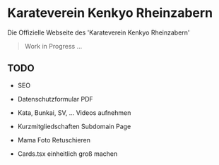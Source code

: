 # Karateverein Kenkyo Rheinzabern

Die Offizielle Webseite des 'Karateverein Kenkyo Rheinzabern'

> Work in Progress ...

## TODO

- SEO
- Datenschutzformular PDF
- Kata, Bunkai, SV, ... Videos aufnehmen
- Kurzmitgliedschaften Subdomain Page

- Mama Foto Retuschieren 
- Cards.tsx einheitlich groß machen 

